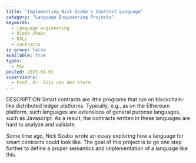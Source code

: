 ```yaml
---
title: "Implementing Nick Szabo's Contract Language"
category: "Language Engineering Projects"
keywords:
  - language engineering
  - block chain
  - DSLs
  - contracts
is_group: false
available: true
types:
  - MSc
posted: 2023-01-01
supervisors:
  - Prof. dr. Tijs van der Storm
---
```


DESCRIPTION
Smart contracts are little programs that run on blockchain-like distributed ledger platforms. Typically, e.g., as on the Ethereum platform, such languages are extensions of general purpose languages, such as Javascript. As a result, the contracts written in these languages are hard to analyze and validate.

Some time ago, Nick Szabo wrote an essay exploring how a language for smart contracts could look like. The goal of this project is to go one step further to define a proper semantics and implementation of a language like this.
